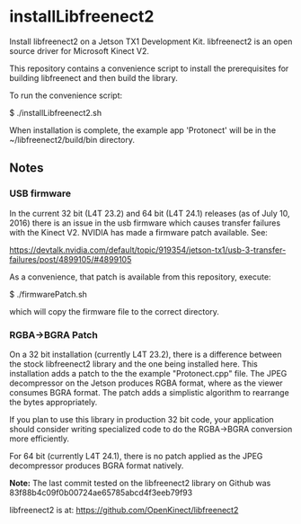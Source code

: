 # installLibfreenect2
Install libfreenect2 on a Jetson TX1 Development Kit. libfreenect2 is an open source driver for Microsoft Kinect V2.

This repository contains a convenience script to install the prerequisites for building libfreenect and then build the library.

To run the convenience script:

$ ./installLibfreenect2.sh

When installation is complete, the example app 'Protonect' will be in the ~/libfreenect2/build/bin directory.

<h2>Notes</h2>

<h3>USB firmware</h3>
In the current 32 bit (L4T 23.2) and 64 bit (L4T 24.1) releases (as of July 10, 2016) there is an issue in the usb firmware which causes transfer failures with the Kinect V2. NVIDIA has made a firmware patch available. See: 

https://devtalk.nvidia.com/default/topic/919354/jetson-tx1/usb-3-transfer-failures/post/4899105/#4899105

As a convenience, that patch is available from this repository, execute:

$ ./firmwarePatch.sh

which will copy the firmware file to the correct directory.

<h3>RGBA→BGRA Patch</h3>
On a 32 bit installation (currently L4T 23.2), there is a difference between the stock libfreenect2 library and the one being installed here. This installation adds a patch to the the example "Protonect.cpp" file. The JPEG decompressor on the Jetson produces RGBA format, where as the viewer consumes BGRA format. The patch adds a simplistic algorithm to rearrange the bytes appropriately. 

If you plan to use this library in production 32 bit code, your application should consider writing specialized code to do the RGBA→BGRA conversion more efficiently.

For 64 bit (currently L4T 24.1), there is no patch applied as the JPEG decompressor produces BGRA format natively.

<b>Note:</b> The last commit tested on the libfreenect2 library on Github was 83f88b4c09f0b00724ae65785abcd4f3eeb79f93

libfreenect2 is at: https://github.com/OpenKinect/libfreenect2


